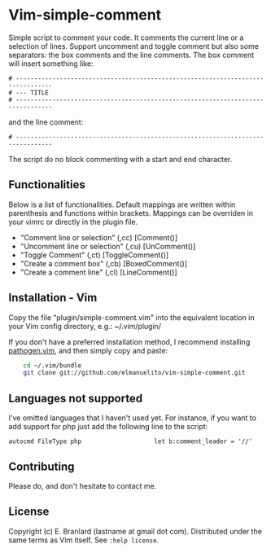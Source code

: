 Vim-simple-comment
==============

Simple script to comment your code. It comments the current line or a selection of lines. 
Support uncomment and toggle comment but also some separators: the box comments and the line comments. 
The box comment will insert something like:
```
# --------------------------------------------------------------------------------
# --- TITLE
# --------------------------------------------------------------------------------
```
and the line comment:            
```
# --------------------------------------------------------------------------------
```
The script do no block commenting with a start and end character.



Functionalities
----------------

Below is a list of functionalities. Default mappings are written within parenthesis and functions within brackets. Mappings can be overriden in your vimrc or directly in the plugin file.
- "Comment line or selection"   (,cc) [Comment()]
- "Uncomment line or selection" (,cu) [UnComment()]
- "Toggle Comment"              (,ct) [ToggleComment()]
- "Create a comment box"        (,cb) [BoxedComment()]
- "Create a comment line"       (,cl) [LineComment()]

Installation - Vim
------------------

Copy the file "plugin/simple-comment.vim" into the equivalent location in your Vim config directory, e.g.: ~/.vim/plugin/ 


If you don't have a preferred installation method, I recommend installing [pathogen.vim](https://github.com/tpope/vim-pathogen), and then simply copy and paste:
```bash
    cd ~/.vim/bundle
    git clone git://github.com/elmanuelito/vim-simple-comment.git
```


Languages not supported
-----------------------
I've omitted languages that I haven't used yet. For instance, if you want to add support for php just add the following line to the script:
```vim
autocmd FileType php                    let b:comment_leader = '//'
```


Contributing
------------

Please do, and don't hesitate to contact me.

License
-------

Copyright (c) E. Branlard (lastname at gmail dot com).  Distributed under the same terms as Vim itself.
See `:help license`.
